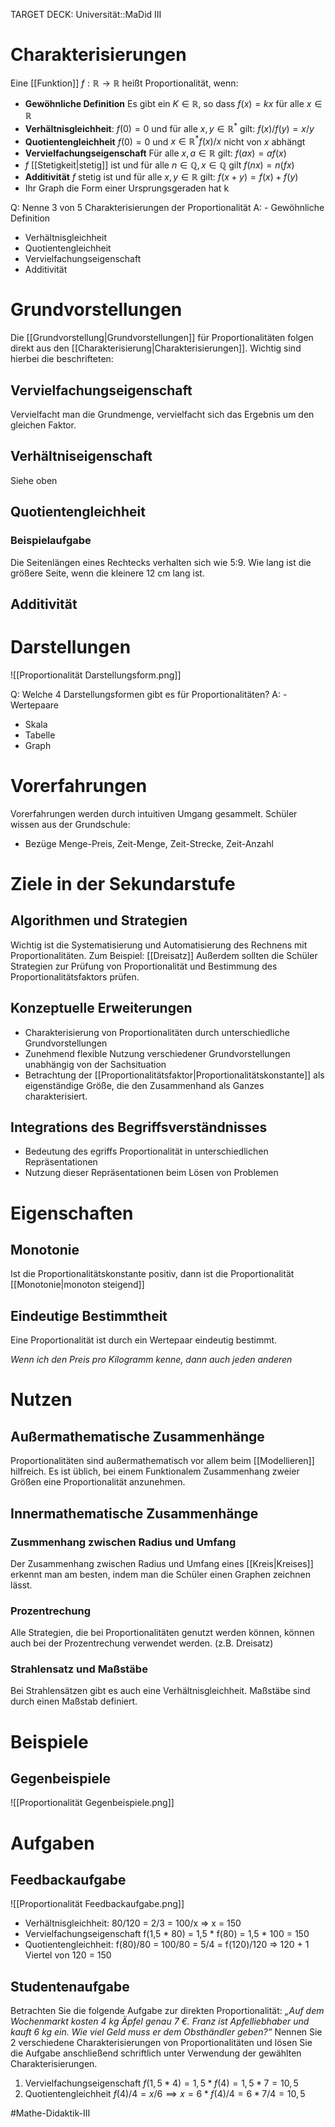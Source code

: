 TARGET DECK: Universität::MaDid III

# Charakterisierungen
Eine [[Funktion]] $f: \mathbb{R} \to \mathbb{R}$ heißt Proportionalität, wenn:
- **Gewöhnliche Definition**
Es gibt ein $K \in \mathbb{R}$, so dass $f(x) = kx$ für alle $x \in \mathbb{R}$
- **Verhältnisgleichheit**: 
$f(0) = 0$ und für alle $x, y \in \mathbb{R}^*$ gilt: $f(x)/f(y) = x/y$
- **Quotientengleichheit**
$f(0) = 0$ und $x \in \mathbb{R}^* f(x)/x$ nicht von $x$ abhängt
- **Vervielfachungseigenschaft**
Für alle $x, a \in \mathbb{R}$ gilt: $f(ax) = af(x)$
- $f$ [[Stetigkeit|stetig]] ist und für alle $n \in \mathbb{Q}, x \in \mathbb{Q}$ gilt $f(nx) = n(fx)$
- **Additivität**
$f$ stetig ist und für alle $x, y \in \mathbb{R}$ gilt: $f(x+y) = f(x) + f(y)$
- Ihr Graph die Form einer Ursprungsgeraden hat
k

Q: Nenne 3 von 5 Charakterisierungen der Proportionalität
A: - Gewöhnliche Definition
- Verhältnisgleichheit
- Quotientengleichheit
- Vervielfachungseigenschaft
- Additivität
<!--ID: 1644996893024-->


# Grundvorstellungen
Die [[Grundvorstellung|Grundvorstellungen]] für Proportionalitäten folgen direkt aus den [[Charakterisierung|Charakterisierungen]]. Wichtig sind hierbei die beschrifteten:

## Vervielfachungseigenschaft
Vervielfacht man die Grundmenge, vervielfacht sich das Ergebnis um den gleichen Faktor.

## Verhältniseigenschaft
Siehe oben

## Quotientengleichheit
### Beispielaufgabe
Die Seitenlängen eines Rechtecks verhalten sich wie 5:9. Wie lang ist die größere Seite, wenn die kleinere 12 cm lang ist.

## Additivität

# Darstellungen
![[Proportionalität Darstellungsform.png]]

Q: Welche 4 Darstellungsformen gibt es für Proportionalitäten?
A: - Wertepaare
- Skala
- Tabelle
- Graph
<!--ID: 1645262976543-->


# Vorerfahrungen
Vorerfahrungen werden durch intuitiven Umgang gesammelt.
Schüler wissen aus der Grundschule:
- Bezüge Menge-Preis, Zeit-Menge, Zeit-Strecke, Zeit-Anzahl

# Ziele in der Sekundarstufe
## Algorithmen und Strategien
Wichtig ist die Systematisierung und Automatisierung des Rechnens mit Proportionalitäten.
Zum Beispiel: [[Dreisatz]]
Außerdem sollten die Schüler Strategien zur Prüfung von Proportionalität und Bestimmung des Proportionalitätsfaktors prüfen.

## Konzeptuelle Erweiterungen
- Charakterisierung von Proportionalitäten durch unterschiedliche Grundvorstellungen
- Zunehmend flexible Nutzung verschiedener Grundvorstellungen unabhängig von der Sachsituation
- Betrachtung der [[Proportionalitätsfaktor|Proportionalitätskonstante]] als eigenständige Größe, die den Zusammenhand als Ganzes charakterisiert.

## Integrations des Begriffsverständnisses
- Bedeutung des egriffs Proportionalität in unterschiedlichen Repräsentationen
- Nutzung dieser Repräsentationen beim Lösen von Problemen


# Eigenschaften
## Monotonie
Ist die Proportionalitätskonstante positiv, dann ist die Proportionalität [[Monotonie|monoton steigend]]

## Eindeutige Bestimmtheit
Eine Proportionalität ist durch ein Wertepaar eindeutig bestimmt.

*Wenn ich den Preis pro Kilogramm kenne, dann auch jeden anderen*

# Nutzen
## Außermathematische Zusammenhänge
Proportionalitäten sind außermathematisch vor allem beim [[Modellieren]] hilfreich.
Es ist üblich, bei einem Funktionalem Zusammenhang zweier Größen eine Proportionalität anzunehmen.


## Innermathematische Zusammenhänge
### Zusmmenhang zwischen Radius und Umfang
Der Zusammenhang zwischen Radius und Umfang eines [[Kreis|Kreises]] erkennt man am besten, indem man die Schüler einen Graphen zeichnen lässt.

### Prozentrechung
Alle Strategien, die bei Proportionalitäten genutzt werden können, können auch bei der Prozentrechung verwendet werden. (z.B. Dreisatz)

### Strahlensatz und Maßstäbe
Bei Strahlensätzen gibt es auch eine Verhältnisgleichheit.
Maßstäbe sind durch einen Maßstab definiert.


# Beispiele
## Gegenbeispiele
![[Proportionalität Gegenbeispiele.png]]

# Aufgaben
## Feedbackaufgabe
![[Proportionalität Feedbackaufgabe.png]]
- Verhältnisgleichheit: 80/120 = 2/3 = 100/x => x = 150
- Vervielfachungseigenschaft f(1,5 * 80) = 1,5 * f(80) = 1,5 * 100 = 150
- Quotientengleichheit: f(80)/80 = 100/80 = 5/4 = f(120)/120 => 120 + 1 Viertel von 120 = 150

## Studentenaufgabe
Betrachten Sie die folgende Aufgabe zur direkten Proportionalität: 
*„Auf dem Wochenmarkt kosten 4 kg Äpfel genau 7 €. Franz ist Apfelliebhaber und kauft 6 kg ein. Wie viel Geld muss er dem Obsthändler geben?“*
Nennen Sie 2 verschiedene Charakterisierungen von Proportionalitäten und lösen Sie die Aufgabe anschließend schriftlich unter Verwendung der gewählten Charakterisierungen.

1. Vervielfachungseigenschaft
$f(1,5*4) = 1,5*f(4) = 1,5 * 7 = 10,5$
2. Quotientengleichheit
$f(4)/4 = x/6 \implies x = 6*f(4)/4 = 6*7/4 = 10,5$


#Mathe-Didaktik-III 